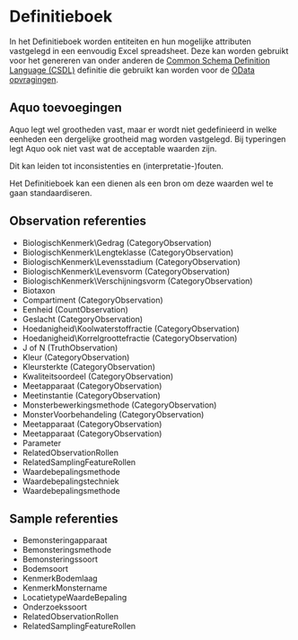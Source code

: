 # Definitieboek

In het Definitieboek worden entiteiten en hun mogelijke attributen vastgelegd in een eenvoudig Excel spreadsheet.
Deze kan worden gebruikt voor het genereren van onder anderen de [Common Schema Definition Language (CSDL)](https://docs.oasis-open.org/odata/odata-csdl-xml/v4.01/os/odata-csdl-xml-v4.01-os.html) definitie die gebruikt kan worden voor de [OData opvragingen](filteren-selecteren.md).

## Aquo toevoegingen

Aquo legt wel grootheden vast, maar er wordt niet gedefinieerd in welke eenheden een dergelijke grootheid mag worden vastgelegd.
Bij typeringen legt Aquo ook niet vast wat de acceptable waarden zijn.

Dit kan leiden tot inconsistenties en (interpretatie-)fouten.

Het Definitieboek kan een dienen als een bron om deze waarden wel te gaan standaardiseren.

## Observation referenties

- BiologischKenmerk\Gedrag (CategoryObservation)
- BiologischKenmerk\Lengteklasse (CategoryObservation)
- BiologischKenmerk\Levensstadium (CategoryObservation)
- BiologischKenmerk\Levensvorm (CategoryObservation)
- BiologischKenmerk\Verschijningsvorm (CategoryObservation)
- Biotaxon
- Compartiment (CategoryObservation)
- Eenheid (CountObservation)
- Geslacht (CategoryObservation)
- Hoedanigheid\Koolwaterstoffractie (CategoryObservation)
- Hoedanigheid\Korrelgroottefractie (CategoryObservation)
- J of N (TruthObservation)
- Kleur (CategoryObservation)
- Kleursterkte (CategoryObservation)
- Kwaliteitsoordeel (CategoryObservation)
- Meetapparaat (CategoryObservation)
- Meetinstantie (CategoryObservation)
- Monsterbewerkingsmethode (CategoryObservation)
- MonsterVoorbehandeling (CategoryObservation)
- Meetapparaat (CategoryObservation)
- Meetapparaat (CategoryObservation)
- Parameter
- RelatedObservationRollen
- RelatedSamplingFeatureRollen
- Waardebepalingsmethode
- Waardebepalingstechniek
- Waardebepalingsmethode

## Sample referenties

- Bemonsteringapparaat
- Bemonsteringsmethode
- Bemonsteringssoort
- Bodemsoort
- KenmerkBodemlaag
- KenmerkMonstername
- LocatietypeWaardeBepaling
- Onderzoekssoort
- RelatedObservationRollen
- RelatedSamplingFeatureRollen
